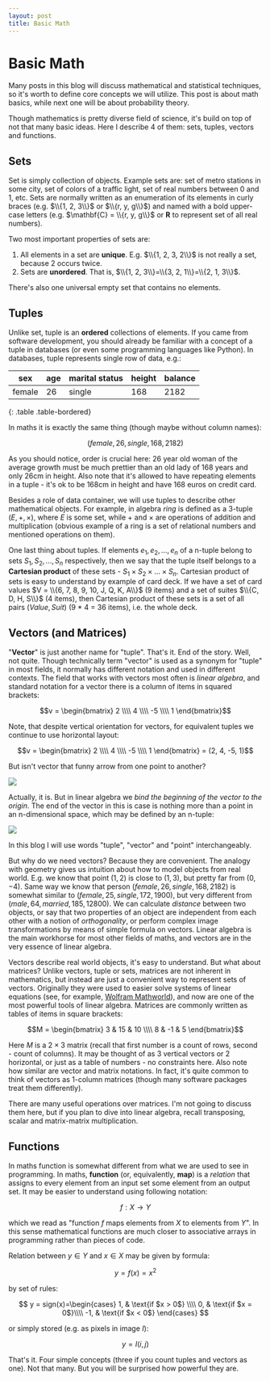 ```yaml
---
layout: post
title: Basic Math
---
```


# Basic Math

Many posts in this blog will discuss mathematical and statistical techniques, so it's worth to define core concepts we will utilize. This post is about math basics, while next one will be about probability theory. 

Though mathematics is pretty diverse field of science, it's build on top of not that many basic ideas. Here I describe 4 of them: sets, tuples, vectors and functions. 

## Sets

Set is simply collection of objects. Example sets are: set of metro stations in some city, set of colors of a traffic light, set of real numbers between 0 and 1, etc. Sets are normally written as an enumeration of its elements in curly braces (e.g. $\\{1, 2, 3\\}$ or $\\{r, y, g\\}$) and named with a bold upper-case letters (e.g. $\mathbf{C} = \\{r, y, g\\}$ or $\mathbf{R}$ to represent set of all real numbers). 

Two most important properties of sets are: 

 1. All elements in a set are <b>unique</b>. E.g. $\\{1, 2, 3, 2\\}$ is not really a set, because 2 occurs twice. 
 2. Sets are <b>unordered</b>. That is, $\\{1, 2, 3\\}=\\{3, 2, 1\\}=\\{2, 1, 3\\}$. 

There's also one universal empty set that contains no elements. 

## Tuples

Unlike set, tuple is an <b>ordered</b> collections of elements. If you came from software development, you should already be familiar with a concept of a tuple in databases (or even some programming languages like Python). In databases, tuple represents single row of data, e.g.: 


 |   sex    |   age  |  marital status  |   height  |  balance  |
 |----------|--------|---------------|-----------|-----------|
 |  female  |   26   |     single    |    168    |   2182    |
 {: .table .table-bordered}


In maths it is exactly the same thing (though maybe without column names): 

  $$(female, 26, single, 168, 2182)$$

As you should notice, order is crucial here: 26 year old woman of the average growth must be much prettier than an old lady of 168 years and only 26cm in height. Also note that it's allowed to have repeating elements in a tuple - it's ok to be 168cm in height and have 168 euros on credit card.  

Besides a role of data container, we will use tuples to describe other mathematical objects. For example, in algebra _ring_ is defined as a 3-tuple $(E, +, \times)$, where $E$ is some set, while $+$ and $\times$ are operations of addition and multiplication (obvious example of a ring is a set of relational numbers and mentioned operations on them).

One last thing about tuples. If elements $e_1, e_2, ..., e_n$ of a n-tuple belong to sets $S_1, S_2, ..., S_n$ respectively, then we say that the tuple itself belongs to a <b>Cartesian product</b> of these sets - $S_1 \times S_2 \times ... \times S_n$. Cartesian product of sets is easy to understand by example of card deck. If we have a set of card values $V = \\{6, 7, 8, 9, 10, J, Q, K, A\\}$ (9 items) and a set of suites $\\{C, D, H, S\\}$ (4 items), then Cartesian product of these sets is a set of all pairs $(Value, Suit)$ (9 * 4 = 36 items), i.e. the whole deck. 

## Vectors (and Matrices)

"<b>Vector</b>" is just another name for "tuple". That's it. End of the story. Well, not quite. Though technically term "vector" is used as a synonym for "tuple" in most fields, it normally has different notation and used in different contexts. The field that works with vectors most often is <i>linear algebra</i>, and standard notation for a vector there is a column of items in squared brackets: 

  $$v = \begin{bmatrix}
     2 \\\\ 4 \\\\ -5 \\\\ 1
  \end{bmatrix}$$

Note, that despite vertical orientation for vectors, for equivalent tuples we continue to use horizontal layout:

  $$v = \begin{bmatrix}
     2 \\\\ 4 \\\\ -5 \\\\ 1
  \end{bmatrix} = (2, 4, -5, 1)$$

But isn't vector that funny arrow from one point to another? 

<img src="http://hsto.org/files/0a7/2d7/142/0a72d714231e48628731fc8aedd8eb3c.gif"/>

Actually, it is. But in linear algebra we <i>bind the beginning of the vector to the origin</i>. The end of the vector in this is case is nothing more than a point in an n-dimensional space, which may be defined by an n-tuple:

<img src="http://oi43.tinypic.com/2wc45d1.jpg"/>

In this blog I will use words "tuple", "vector" and "point" interchangeably. 

But why do we need vectors? Because they are convenient. The analogy with geometry gives us intuition about how to model objects from real world. E.g. we know that point $(1, 2)$ is close to $(1, 3)$, but pretty far from $(0, -4)$. Same way we know that person $(female, 26, single, 168, 2182)$ is somewhat similar to $(female, 25, single, 172, 1900)$, but very different from $(male, 64, married, 185, 12800)$. We can calculate <i>distance</i> between two objects, or say that two properties of an object are independent from each other with a notion of <i>orthogonality</i>, or perform complex image transformations by means of simple formula on vectors. Linear algebra is the main workhorse for most other fields of maths, and vectors are in the very essence of linear algebra. 

Vectors describe real world objects, it's easy to understand. But what about matrices? Unlike vectors, tuple or sets, matrices are not inherent in mathematics, but instead are just a convenient way to represent sets of vectors. Originally they were used to easier solve systems of linear equations (see, for example, <a href="http://mathworld.wolfram.com/Matrix.html">Wolfram Mathworld</a>), and now are one of the most powerful tools of linear algebra. Matrices are commonly written as tables of items in square brackets: 

$$M = \begin{bmatrix} 3 & 15 & 10 \\\\ 8 & -1 & 5 \end{bmatrix}$$

Here $M$ is a $2 \times 3$ matrix (recall that first number is a count of rows, second - count of columns). It may be thought 
 of as 3 vertical vectors or 2 horizontal, or just as a table of numbers - no constraints here. Also note how similar are vector and matrix notations. In fact, it's quite common to think of vectors as 1-column matrices (though many software packages treat them differently). 

There are many useful operations over matrices. I'm not going to discuss them here, but if you plan to dive into linear algebra, recall transposing, scalar and matrix-matrix multiplication. 


## Functions

In maths function is somewhat different from what we are used to see in programming. In maths, <b>function</b> (or, equivalently, <b>map</b>) is a <i>relation</i> that assigns to every element from an input set some element from an output set. It may be easier to understand using following notation: 

$$f: X \rightarrow Y$$

which we read as "function $f$ maps elements from $X$ to elements from $Y$". In this sense mathematical functions are much closer to associative arrays in programming rather than pieces of code. 

Relation between $y \in Y$ and $x \in X$ may be given by formula: 

$$y = f(x) = x^2$$

by set of rules: 

 $$
  y = sign(x)=\begin{cases}
    1, & \text{if $x > 0$} \\\\
    0, & \text{if $x = 0$}\\\\
    -1, & \text{if $x < 0$}
  \end{cases}
$$

or simply stored (e.g. as pixels in image $I$): 

 $$y = I(i, j)$$


That's it. Four simple concepts (three if you count tuples and vectors as one). Not that many. But you will be surprised how powerful they are. 


